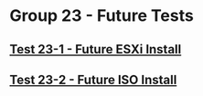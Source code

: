Group 23 - Future Tests
=======


[Test 23-1 - Future ESXi Install](23-1-Future-ESXi-Install.md)
-
[Test 23-2 - Future ISO Install](23-2-Future-ISO-Install.md)
-
